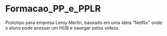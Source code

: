 # Formacao_PP_e_PPLR
Prototipo para empresa Leroy Merlin, baseado em uma ideia "Netflix" onde o aluno pode acessar um HUB e navegar pelos vídeos.
